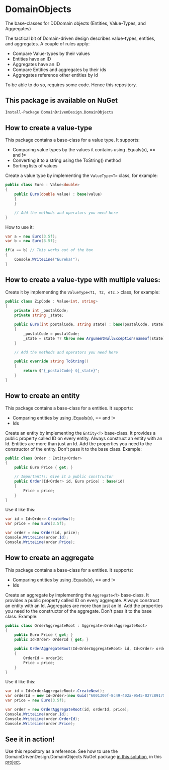 # DomainObjects
The base-classes for DDDomain objects (Entities, Value-Types, and Aggregates)

The tactical bit of Domain-driven design describes value-types, entities, and aggregates. A couple of rules apply:


* Compare Value-types by their values
* Entities have an ID
* Aggregates have an ID
* Compare Entities and aggregates by their ids
* Aggregates reference other entities by id

To be able to do so, requires some code. Hence this repository.

## This package is available on NuGet

```bash 
Install-Package DomainDrivenDesign.DomainObjects
```

## How to create a value-type

This package contains a base-class for a value type. It supports:

* Comparing value types by the values it contains using .Equals(x), == and !=
* Converting it to a string using the ToString() method
* Sorting lists of values

Create a value type by implementing the `ValueType<T>` class, for example:

```csharp
public class Euro : Value<double>
{
    public Euro(double value) : base(value)
    {
    }

    // Add the methods and operators you need here
}
```


How to use it:
```csharp
var a = new Euro(3.5f);
var b = new Euro(3.5f);

if(a == b) // This works out of the box
{
    Console.WriteLine("Eureka!");
}
```

## How to create a value-type with multiple values:

Create it by implementing the `ValueType<T1, T2, etc.>` class, for example:

```csharp
public class ZipCode : Value<int, string>
{
    private int _postalCode;
    private string _state;

    public Euro(int postalCode, string state) : base(postalCode, state)
    {
        _postalCode = postalCode;
        _state = state ?? throw new ArgumentNullException(nameof(state));
    }

    // Add the methods and operators you need here

    public override string ToString()
    {
        return $"{_postalCode} ${_state}";
    }
}
```

## How to create an entity

This package contains a base-class for a entities. It supports:

* Comparing entities by using .Equals(x), == and !=
* Ids

Create an entity by implementing the `Entity<T>` base-class. It provides a public property called ID on every entity. Always construct an entity with an Id. Entities are more than just an Id. Add the properties you need to the constructor of the entity. Don't pass it to the base class. Example:

```csharp
public class Order : Entity<Order>
{
    public Euro Price { get; }

    // Important!!: Give it a public constructor
    public Order(Id<Order> id, Euro price) : base(id)
    {
        Price = price;
    }
}
```

Use it like this:

```csharp
var id = Id<Order>.CreateNew();
var price = new Euro(3.5f);

var order = new Order(id, price);
Console.WriteLine(order.Id);
Console.WriteLine(order.Price);
```

## How to create an aggregate

This package contains a base-class for a entities. It supports:

* Comparing entities by using .Equals(x), == and !=
* Ids

Create an aggregate by implementing the `Aggregate<T>` base-class. It provides a public property called ID on every aggregate. Always construct an entity with an Id. Aggregates are more than just an Id. Add the properties you need to the constructor of the aggregate. Don't pass it to the base class. Example:

```csharp
public class OrderAggregateRoot : Aggregate<OrderAggregateRoot>
{
    public Euro Price { get; }
    public Id<Order> OrderId { get; }

    public OrderAggregateRoot(Id<OrderAggregateRoot> id, Id<Order> orderId, Euro price) : base(id)
    {
        OrderId = orderId;
        Price = price;
    }
}
```

Use it like this:

```csharp
var id = Id<OrderAggregateRoot>.CreateNew();
var orderId = new Id<Order>(new Guid("6001300f-8c49-402a-9545-027c8917557d"));
var price = new Euro(3.5f);

var order = new OrderAggregateRoot(id, orderId, price);
Console.WriteLine(order.Id);
Console.WriteLine(order.OrderId);
Console.WriteLine(order.Price);
```

## See it in action!

Use this repository as a reference. See how to use the DomainDrivenDesign.DomainObjects NuGet package [in this solution](https://github.com/appie2go/steal-this-code), in this [project](https://github.com/appie2go/steal-this-code/tree/master/Source/Dispatching).